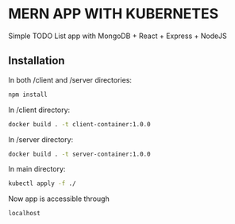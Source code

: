 # MERN APP WITH KUBERNETES

Simple TODO List app with MongoDB + React + Express + NodeJS

## Installation

In both /client and /server directories:

```bash
npm install
```

In /client directory: 
```bash
docker build . -t client-container:1.0.0
```

In /server directory:
```bash
docker build . -t server-container:1.0.0
```

In main directory:
```bash
kubectl apply -f ./
```

Now app is accessible through
```bash
localhost
```
